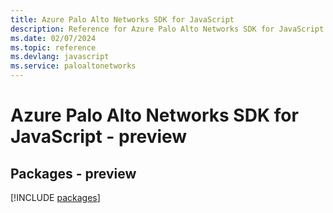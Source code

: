 ```yaml
---
title: Azure Palo Alto Networks SDK for JavaScript
description: Reference for Azure Palo Alto Networks SDK for JavaScript
ms.date: 02/07/2024
ms.topic: reference
ms.devlang: javascript
ms.service: paloaltonetworks
---
```

# Azure Palo Alto Networks SDK for JavaScript - preview
## Packages - preview
[!INCLUDE [packages](palo-alto-networks-index.md)]